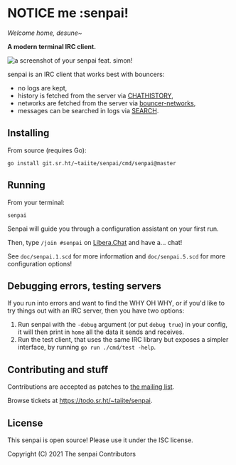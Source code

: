 # NOTICE me :senpai!

*Welcome home, desune~*

**A modern terminal IRC client.**

![a screenshot of your senpai feat. simon!](https://taiite.srht.site/senpai.png)

senpai is an IRC client that works best with bouncers:

- no logs are kept,
- history is fetched from the server via [CHATHISTORY],
- networks are fetched from the server via [bouncer-networks],
- messages can be searched in logs via [SEARCH].

## Installing

From source (requires Go):
```shell
go install git.sr.ht/~taiite/senpai/cmd/senpai@master
```

## Running

From your terminal:
```shell
senpai
```
Senpai will guide you through a configuration assistant on your first run.

Then, type `/join #senpai` on [Libera.Chat] and have a... chat!

See `doc/senpai.1.scd` for more information and `doc/senpai.5.scd` for more
configuration options!

## Debugging errors, testing servers

If you run into errors and want to find the WHY OH WHY, or if you'd like to try
things out with an IRC server, then you have two options:

1. Run senpai with the `-debug` argument (or put `debug true`) in your config,
   it will then print in `home` all the data it sends and receives.
2. Run the test client, that uses the same IRC library but exposes a simpler
   interface, by running `go run ./cmd/test -help`.

## Contributing and stuff

Contributions are accepted as patches to [the mailing list][ml].

Browse tickets at <https://todo.sr.ht/~taiite/senpai>.

## License

This senpai is open source! Please use it under the ISC license.

Copyright (C) 2021 The senpai Contributors

[bouncer-networks]: https://git.sr.ht/~emersion/soju/tree/master/item/doc/ext/bouncer-networks.md
[CHATHISTORY]: https://ircv3.net/specs/extensions/chathistory
[SEARCH]: https://github.com/ircv3/ircv3-specifications/pull/496
[Libera.Chat]: https://libera.chat/
[ml]: https://lists.sr.ht/~delthas/senpai-dev
